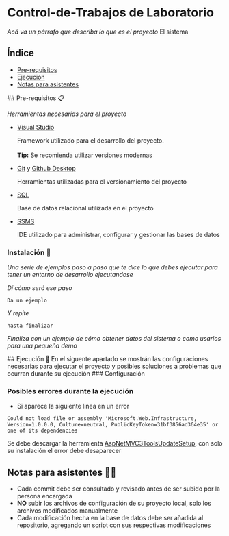 
# Control-de-Trabajos de Laboratorio

_Acá va un párrafo que describa lo que es el proyecto_
El sistema 

## Índice
* [Pre-requisitos](##Pre-requisitos)
* [Ejecución](##Ejecucion)
* [Notas para asistentes](##Notas-para-asistentes)
<a name="Pre-requisitos"/>
## Pre-requisitos 📋

_Herramientas necesarias para el proyecto_
<ul>
<li>  
  <a href="https://visualstudio.microsoft.com/es/downloads/">Visual Studio</a>
  </li>
  <p>Framework utilizado para el desarrollo del proyecto.<br><br>
    <b>Tip:</b> Se recomienda utilizar versiones modernas</p>
  <li>  
  <a href="https://git-scm.com/downloads">Git</a> y <a href="https://desktop.github.com/">Github Desktop</a>
  </li>
  <p>Herramientas utilizadas para el versionamiento del proyecto</p>
  <li>  
  <a href="https://www.microsoft.com/es-es/sql-server/sql-server-downloads">SQL</a>
  </li>
  <p>Base de datos relacional utilizada en el proyecto</p>
  <li>
  <a href="https://learn.microsoft.com/en-us/sql/ssms/download-sql-server-management-studio-ssms?view=sql-server-ver16">SSMS</a>
  </li>
  <p>IDE utilizado para administrar, configurar y gestionar las bases de datos</p>
</ul>


### Instalación 🔧

_Una serie de ejemplos paso a paso que te dice lo que debes ejecutar para tener un entorno de desarrollo ejecutandose_

_Dí cómo será ese paso_

```
Da un ejemplo
```

_Y repite_

```
hasta finalizar
```

_Finaliza con un ejemplo de cómo obtener datos del sistema o como usarlos para una pequeña demo_

<a name="Ejecucion"/>
## Ejecución 🚀
En el siguente apartado se mostrán las configuraciones necesarias para ejecutar el proyecto y posibles soluciones a problemas que ocurran durante su ejecución
### Configuración

### Posibles errores durante la ejecución
* Si aparece la siguiente linea en un error
```
Could not load file or assembly 'Microsoft.Web.Infrastructure, Version=1.0.0.0, Culture=neutral, PublicKeyToken=31bf3856ad364e35' or one of its dependencies
```
Se debe descargar la herramienta <a href="https://www.microsoft.com/en-us/download/details.aspx?id=1491">AspNetMVC3ToolsUpdateSetup</a>, con solo su instalación el error debe desaparecer
<a name="Notas-para-asistentes"/>
## Notas para asistentes :technologist:
* Cada commit debe ser consultado y revisado antes de ser subido por la persona encargada
* **NO** subir los archivos de configuración de su proyecto local, solo los archivos modificados manualmente
* Cada modificación hecha en la base de datos debe ser añadida al repositorio, agregando un script con sus respectivas modificaciones


